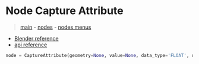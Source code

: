 # Node Capture Attribute

> [main](../structure.md) - [nodes](nodes.md) - [nodes menus](nodes_menus.md)

- [Blender reference](https://docs.blender.org/manual/en/latest/modeling/geometry_nodes/attribute/capture_attribute.html)
 - [api reference]({node.blender_python_ref})

```python
node = CaptureAttribute(geometry=None, value=None, data_type='FLOAT', domain='POINT')```
